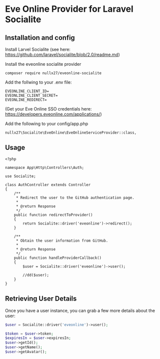 # Eve Online Provider for Laravel Socialite

## Installation and config
Install Larvel Socialite (see here: https://github.com/laravel/socialite/blob/2.0/readme.md)

Install the eveonline socialite provider

```
composer require nullx27/eveonline-socialite
```

Add the follwing to your .env file:

```
EVEONLINE_CLIENT_ID=
EVEONLINE_CLIENT_SECRET=
EVEONLINE_REDIRECT=
```

(Get your Eve Online SSO credentials here: https://developers.eveonline.com/applications/)

Add the following to your config/app.php
```
nullx27\Socialite\EveOnline\EveOnlineServiceProvider::class,
```

## Usage

```
<?php

namespace App\Http\Controllers\Auth;

use Socialite;

class AuthController extends Controller
{
    /**
     * Redirect the user to the GitHub authentication page.
     *
     * @return Response
     */
    public function redirectToProvider()
    {
        return Socialite::driver('eveonline')->redirect();
    }

    /**
     * Obtain the user information from GitHub.
     *
     * @return Response
     */
    public function handleProviderCallback()
    {
        $user = Socialite::driver('eveonline')->user();

        //dd($user);
    }
}
```

## Retrieving User Details

Once you have a user instance, you can grab a few more details about the user:

```php
$user = Socialite::driver('eveonline')->user();

$token = $user->token;
$expiresIn = $user->expiresIn;
$user->getId();
$user->getName();
$user->getAvatar();
```